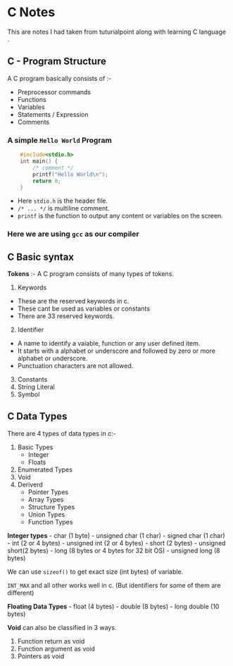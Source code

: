# C Notes
This are notes I had taken from tuturialpoint along with learning C language .

## C - Program Structure

A C program basically consists of :-
- Preprocessor commands
- Functions
- Variables
- Statements / Expression
- Comments

### A simple `Hello World` Program
``` c
    #include<stdio.h>
    int main() {
        /* comment */
        printf("Hello World\n");
        return 0;
    }
```

- Here `stdio.h` is the header file.
- `/* ... */` is multiline comment.
- `printf` is the function to output any content or variables on the screen.

### Here we are using `gcc` as our compiler

## C Basic syntax

**Tokens** :- A C program consists of many types of tokens.
1. Keywords
- These are the reserved keywords in c.
- These cant be used as variables or constants
- There are 33 reserved keywords.
2. Identifier
- A name to identify a vaiable, function or any user defined item.
- It starts with a alphabet or underscore and followed by zero or more alphabet or underscore.
- Punctuation characters are not allowed.
3. Constants
4. String Literal
5. Symbol

## C Data Types

There are 4 types of data types in c:-

1. Basic Types
    - Integer
    - Floats
2. Enumerated Types
3. Void
4. Deriverd
    - Pointer Types
    - Array Types
    - Structure Types
    - Union Types
    - Function Types

**Integer types** 
    - char (1 byte)
    - unsigned char (1 char)
    - signed char (1 char)
    - int (2 or 4 bytes)
    - unsigned int (2 or 4 bytes)
    - short (2 bytes)
    - unsigned short(2 bytes)
    - long (8 bytes  or 4 bytes for 32 bit OS)
    - unsigned long (8 bytes)

We can use `sizeof()` to get exact size (int bytes) of variable.

`INT_MAX` and all other works well in c.
(But identifiers for some of them are different)

**Floating Data Types** 
    - float (4 bytes)
    - double (8 bytes)
    - long double (10 bytes)

**Void** can also be classified in 3 ways.
1. Function return as void
2. Function argument as void
3. Pointers as void

